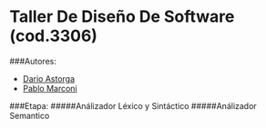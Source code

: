 Taller De Diseño De Software (cod.3306)
=======================================

###Autores: 
* [Dario Astorga](https://github.com/dastorga) 
* [Pablo Marconi](https://github.com/pmarconi) 

###Etapa: 
#####Análizador Léxico y Sintáctico 
#####Análizador Semantico           

